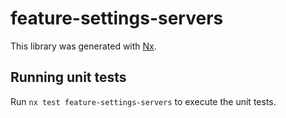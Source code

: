 # feature-settings-servers

This library was generated with [Nx](https://nx.dev).

## Running unit tests

Run `nx test feature-settings-servers` to execute the unit tests.
